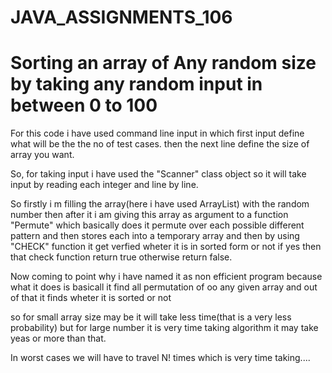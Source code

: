 # JAVA_ASSIGNMENTS_106
# Sorting an array of Any random size by taking any random input in between 0 to 100


For this code i have used command line input in which first input define what will be the the no of test cases.
then the next line define the size of array you want.

So, for taking input i have used the "Scanner" class object so it will take input by reading each integer and line by line.


So firstly i m filling the array(here i have used ArrayList) with the random number then after it i am giving this array as
argument to a function "Permute" which basically does it permute over each possible different pattern and then stores each 
into a temporary array and then by using "CHECK" function it get verfied wheter it is in sorted form or not if yes then that check
function return true otherwise return false.

Now coming to point why i have named it as non efficient program because what it does is basicall it find all permutation of 
oo any given array and out of that it finds wheter it is sorted or not

so for small array size may be it will take less time(that is a very less probability) but for large number it is very time taking
algorithm it may take yeas or more than that.

In worst cases we will have to travel N! times which is very time taking....
